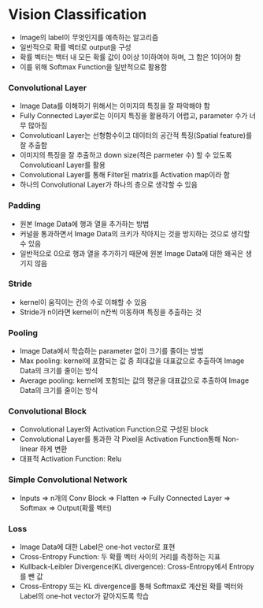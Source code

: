 # Vision Classification
- Image의 label이 무엇인지를 예측하는 알고리즘
- 일반적으로 확률 벡터로 output을 구성
- 확률 벡터는 백터 내 모든 확률 값이 0이상 1이하여야 하며, 그 합은 1이어야 함
- 이를 위해 Softmax Function을 일반적으로 활용함

### Convolutional Layer
- Image Data를 이해하기 위해서는 이미지의 특징을 잘 파악해야 함
- Fully Connected Layer로는 이미지 특징을 활용하기 어렵고, parameter 수가 너무 많아짐
- Convolutioanl Layer는 선형함수이고 데이터의 공간적 특징(Spatial feature)를 잘 추출함
- 이미지의 특징을 잘 추출하고 down size(적은 parmeter 수) 할 수 있도록 Convolutioanl Layer를 활용
- Convolutional Layer를 통해 Filter된 matrix를 Activation map이라 함
- 하나의 Convolutional Layer가 하나의 층으로 생각할 수 있음

### Padding
- 원본 Image Data에 행과 열을 추가하는 방법
- 커널을 통과하면서 Image Data의 크키가 작아지는 것을 방지하는 것으로 생각할 수 있음
- 일반적으로 0으로 행과 열을 추가하기 때문에 원본 Image Data에 대한 왜곡은 생기지 않음

### Stride 
- kernel이 움직이는 칸의 수로 이해할 수 있음
- Stride가 n이라면 kernel이 n칸씩 이동하며 특징을 추출하는 것

### Pooling
- Image Data에서 학습하는 parameter 없이 크기를 줄이는 방법
- Max pooling: kernel에 포함되는 값 중 최대값을 대표값으로 추출하여 Image Data의 크기를 줄이는 방식
- Average pooling: kernel에 포함되는 값의 평균을 대표값으로 추출하여 Image Data의 크기를 줄이는 방식

### Convolutional Block
- Convolutional Layer와 Activation Function으로 구성된 block
- Convolutional Layer를 통과한 각 Pixel을 Activation Function통해 Non-linear 하게 변환
- 대표적 Activation Function: Relu

### Simple Convolutional Network
- Inputs => n개의 Conv Block => Flatten => Fully Connected Layer => Softmax => Output(확률 벡터)

### Loss
- Image Data에 대한 Label은 one-hot vector로 표현
- Cross-Entropy Function: 두 확률 벡터 사이의 거리를 측정하는 지표
- Kullback-Leibler Divergence(KL divergence): Cross-Entropy에서 Entropy를 뺀 값
- Cross-Entropy 또는 KL divergence를 통해 Softmax로 계산된 확률 벡터와 Label의 one-hot vector가 같아지도록 학습

### 